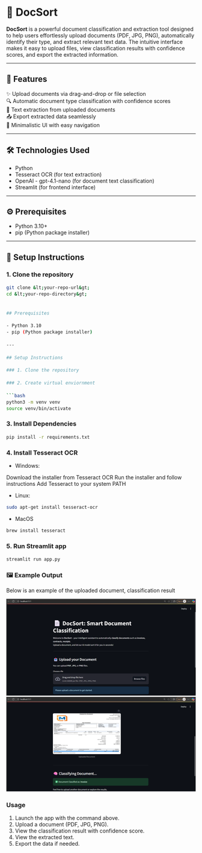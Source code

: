 # 📄 DocSort

**DocSort** is a powerful document classification and extraction tool designed to help users effortlessly upload documents (PDF, JPG, PNG), automatically identify their type, and extract relevant text data. The intuitive interface makes it easy to upload files, view classification results with confidence scores, and export the extracted information.

---

## 🚀 Features

✨ Upload documents via drag-and-drop or file selection  
🔍 Automatic document type classification with confidence scores  
📝 Text extraction from uploaded documents  
📤 Export extracted data seamlessly  
🎨 Minimalistic UI with easy navigation

---

## 🛠️ Technologies Used

- Python  
- Tesseract OCR (for text extraction)  
- OpenAI - gpt-4.1-nano (for document text classification)  
- Streamlit (for frontend interface)  


---

## ⚙️ Prerequisites

- Python 3.10+  
- pip (Python package installer)

---

## 📝 Setup Instructions

### 1. Clone the repository

```bash
git clone &lt;your-repo-url&gt;
cd &lt;your-repo-directory&gt;


## Prerequisites

- Python 3.10
- pip (Python package installer)

---

## Setup Instructions

### 1. Clone the repository

### 2. Create virtual enviornment

```bash
python3 -m venv venv
source venv/bin/activate
```

### 3. Install Dependencies

```bash
pip install -r requirements.txt
```

### 4. Install Tesseract OCR

- Windows:

Download the installer from Tesseract OCR
Run the installer and follow instructions
Add Tesseract to your system PATH

- Linux:
```bash
sudo apt-get install tesseract-ocr
```

- MacOS
```bash
brew install tesseract
```

### 5. Run Streamlit app
```bash
streamlit run app.py
```

### 🖼️ Example Output
Below is an example of the uploaded document, classification result

![Sample Output Document](outputs/output1.png)
![Sample Output Document](outputs/output2.png)

### Usage
1. Launch the app with the command above.
2. Upload a document (PDF, JPG, PNG).
3. View the classification result with confidence score.
4. View the extracted text.
5. Export the data if needed.

